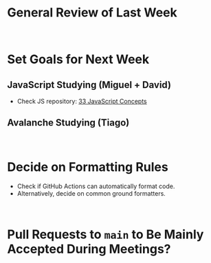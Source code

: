# General Review of Last Week  
<br>

# Set Goals for Next Week  
## JavaScript Studying (Miguel + David)  
- Check JS repository: [33 JavaScript Concepts](https://github.com/leonardomso/33-js-concepts)  

## Avalanche Studying (Tiago)  
<br>

# Decide on Formatting Rules  
- Check if GitHub Actions can automatically format code.  
- Alternatively, decide on common ground formatters.  
<br>

# Pull Requests to `main` to Be Mainly Accepted During Meetings?  

